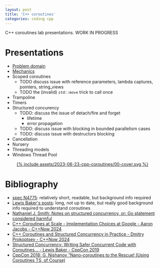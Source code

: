 ```yaml
---
layout: post
title: 'C++ coroutines'
categories: coding cpp
---
```


C++ coroutines lab presentations. WORK IN PROGRESS

# Presentations

- [Problem domain](/presentations/2023-08-06-coro-problem-domain.html)
- [Mechanics](/presentations/2023-09-05-coro-mechanics.html)
- Scoped coroutines
  - TODO discuss issue with reference parameters, lambda captures, pointers, string_views 
  - TODO the (invalid) `std::move` trick to call once
- Trampoline
- Timers
- Structured concurency
  - TODO: discuss the issue of detach/fire and forget
    - lifetime
    - error propagation
  - TODO: discuss issue with blocking in bounded parallelism cases
  - TODO: discuss issue with destructors blocking
- Cancellation
- Nursery
- Threading models
- Windows Thread Pool

<div align="center"><a href="/presentations/2023-08-06-coro-problem-domain.html">
{% include assets/2023-06-23-cpp-coroutines/00-cover.svg %}
</a></div>


# Bibliography

- [spec N4775](https://www.open-std.org/jtc1/sc22/wg21/docs/papers/2018/n4775.pdf):
relatively short, readable, but background info required
- [Lewis Baker's posts](https://lewissbaker.github.io/): long, not up to
date, but really good background info required to understand coroutines
- [Nathaniel J. Smith: Notes on structured concurrency, or: Go statement considered harmful](https://vorpus.org/blog/notes-on-structured-concurrency-or-go-statement-considered-harmful/)
- [C++ Coroutines at Scale - Implementation Choices at Google - Aaron Jacobs - C++Now 2024](https://www.youtube.com/watch?v=k-A12dpMYHo)
- [C++ Coroutines and Structured Concurrency in Practice - Dmitry Prokoptsev - C++Now 2024](https://www.youtube.com/watch?v=sWeOIS14Myg)
- [Structured Concurrency: Writing Safer Concurrent Code with Coroutines... - Lewis Baker - CppCon 2019](https://www.youtube.com/watch?v=1Wy5sq3s2rg)
- [CppCon 2018: G. Nishanov “Nano-coroutines to the Rescue! (Using Coroutines TS, of Course)](https://www.youtube.com/watch?v=j9tlJAqMV7U)